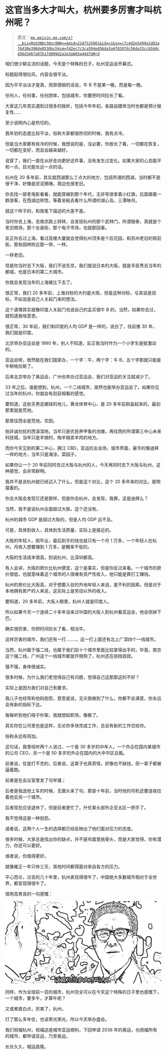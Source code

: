 # 这官当多大才叫大，杭州要多厉害才叫杭州呢？

> 原文：[`mp.weixin.qq.com/s?__biz=MzU3NDc5Nzc0NQ==&mid=2247525661&idx=1&sn=c7c4d2e5499a1d82af6430e390de0530&chksm=fd2ec7c3ca594ed56da3a4f8207dc56da33ccb5b8cd56d3467a07b17d899d2a1e3ab65a44d7d#rd`](http://mp.weixin.qq.com/s?__biz=MzU3NDc5Nzc0NQ==&mid=2247525661&idx=1&sn=c7c4d2e5499a1d82af6430e390de0530&chksm=fd2ec7c3ca594ed56da3a4f8207dc56da33ccb5b8cd56d3467a07b17d899d2a1e3ab65a44d7d#rd)

咱们很少聊主流的话题，今天是个特殊的日子，杭州亚运会开幕式。

标题起得很拉风，内容会很平淡。 

因为平平淡淡才是真，用郭德纲的话说，牛 B 不是某一晚，而是每一晚。 

任何人，任何事，任何团体，包括城市，你要把时间拉长了看。 

大家这几年其实遇到过很多的挫折，包括今年年初，各路自媒体当时也都是预计报复性...... 

至少说明内心是热切的。 

我年初的态度比较平淡，俗称大家都很热切的时候，我有点冷。 

但是当大家都有些冷的时候，我想说的是，没必要，你放长了看，一切都在恢复，一切都在变好，而且会越来越好。

说穿了，我们一直在从好走向更好这件事，没有发生过变化。如果大家的心态能平和一点，目光能长远一点的话。

杭州在 20 多年前，其实就西湖那么丁点大的地方，包括所谓的西湖，当时都不是很干净，好像是淤泥拥堵，周边也很老旧。 

你去找一部老电影看看，就能穿越到那个年代，无非导游拿着小红旗，后面跟着一群游客，在西湖边转悠，等着坐船去看什么所谓的湖心岛，三潭映月。 

就这个样子的，和我笔下描述的大差不差。

当时你去上海，去南京路上转转，会发现杭州的那个武林门，所谓银泰，真就是个老旧商场，那个女装街，那个电子市场，也就那回事。 

反正你去过上海，看过高楼大厦就会觉得杭州顶多是个后花园，和苏州老旧的观前街，那些园林附近那一带，一样。 

一样老旧。 

但是你当时去下大阪，我们不说东京，我们就说日本的大阪，就是丰臣秀吉当年的都城，也是日本的第二大城市。 

你就会发现当年的上海被比下去了。

很正常，我们 20 多年前，上海对标的大约是大阪，但是这种对标，与其说是目标，不如说是自己人关起门来的想法。 

这个道理其实就像印度人关起门也说自己的孟买很牛 B 的，当然，如果你去过，就知道我啥意思。 

很正常，30 年前，我们和印度的人均 GDP 是一样的，说白了，往前推 30 年，我们就是印度。 

北京举办亚运会是 1990 年，别人不知道，反正我当时作为一个小学生是挺激动的。 

亚运会呀，居然能在我们国家办，一个字：牛，两个字：牛 B，五个字那就只能是牛掰格拉斯了。

后来北京举办了奥运会，广州也举办过亚运会，我们对亚运的关注就减少了。 

33 年之后，谁能想到，杭州，一个二线城市，居然也能举办亚运会了。如果你见过当年的杭州，你就会有刮目相看的感觉。

要知道，这些天男足踢球的地儿，黄龙体育中心，是 20 多年前刚盖起来的，最初那里就是荒地。

那里往西全是荒地，农田。 

拍非诚勿扰的西溪湿地，当年只是农民养甲鱼的池塘，再往西的所谓第三中心未来科技城，当年只是羊锅村，掏羊锅卖羊肉的地方。

而你今天见到的第二中心，拥江 CBD，亚运的主会场，城市界面，豪华的像迪拜一样的地方，当年只是滩涂，菜园子。

如果你让一个 20 年前同时去过大阪与杭州的人，今天再同时去下大阪与杭州，这种感觉，会非常鲜明。 

我并不是说杭州就已经迈入了什么，但是这个对比，这个 20 多年来的对比，是明摆着的。 

你去大阪会发现它还是那样，但是你去杭州，会发现，我靠，这是迪拜么？ 

当然，我不是说杭州全面超过大阪，这个还没有。 

杭州的城市 GDP 是超过大阪的，但是人均 GDP 远不及。 

可是，具体到收入，具体到生活质量，实际上是接近的。 

大阪的年轻人，刚毕业，最后到手的钱也就只有一个月 1 万多，一个年轻人在杭州，月收入想要赚到 1 万多，是概率不低的。 

大阪的生活成本很高，别说杭州，比深圳都高。 

有人会讲，大阪的房价比杭州便宜，这个是事实，但是你反过来看。一个城市的房价很低，也就意味着这个城市的人很难有资产性收入，他只能是靠打工赚钱。

杭州的房价比大阪高，对于想要入驻的外地年轻人来说，是不利的因素。但是对于本地拥有房产的人来说，这实际上是劳动以外的收入。

要知道，20 多年前，大阪人眼里，杭州人就是印度人。

所以如果今天一个连续二十多年没来过中国的大阪人到杭州看亚运会，他会惊掉下巴。

确实很厉害，你把时间拉长了看，相当牛。

这样厉害的城市，我们还有一打........，这一打上面还有北上广深四个一线城市。

当然，杭州属于强二线，也属于我们前十个城市里面比较拿得出手的，毕竟，南京这个强二线，广州这个一线城市都放开限购了，杭州还在扭扭捏捏。

强不强，身体很诚实。  

很多时候，为什么我们老觉得自己有问题，觉得自己这那那这的不好？ 

实际上是因为我们对自己有要求。

我儿子也经常和他妈抱怨，意思是说，无论我做到了什么，你都不会满意，你永远会有新的指标下达。 

每每听到他们母子吵架，我就想起职场，像极了。

其实你在公司里也是这样，无论你多快完成工作，总会有新的工作交给你。 

俗称永远有班加。 

这句话，我曾经听两个人说过，一个是 30 多岁的中年人，一个外企在国内某城市的公司 CEO，另一个是 50 多岁的外企在国内的大中华区总裁。 

前者说，仗是打不完的，后者说，这辈子也真奇怪，好像也不缺钱，但一辈子都被逼着跑。 

前者是在会议室里发了句牢骚；

后者是我送他上车的时候，无厘头来了句，那是十年前，当时他的司机还要连夜拉着他去另一个城市。

后者现在应该退休了，但是前者更忙了，升任某头部外企亚太区一把手了。

我不觉得这是一种抱怨。 

或者说，这两个人一生的选择都已经反映出了他们面对压力的态度。

很多时候，大家总是找出你的缺点，并不是鸡蛋里挑骨头，而是大家觉得，你有潜力，你还可以更好。 

或者说，你值得更好。 

就像雍正一年只休三天，其他时间都得面对来自各方的压力。

平心而论，过去的几十年里，杭州表现得很牛了，中国绝大多数城市相对于全世界，都变现得很牛了。

借用高育良的一句感慨：

![](img/238fc0c428830affe92ac30245799bb9.png)

同样，作为全球前一百的城市，杭州完全可以在今天这个特殊的日子里也感慨下，一个城市，要多牛，才算牛呢？

又或者直白点，厉害了，杭州。 

打了那么多年仗，也该荣光荣光，所以今天举办盛会。

我们祝福杭州，祝福这座城市亚运顺利，下回申请 2036 年的奥运，也祝福所有的城市，都申请亚运，乃至奥运。 

长长久久，城运昌隆。